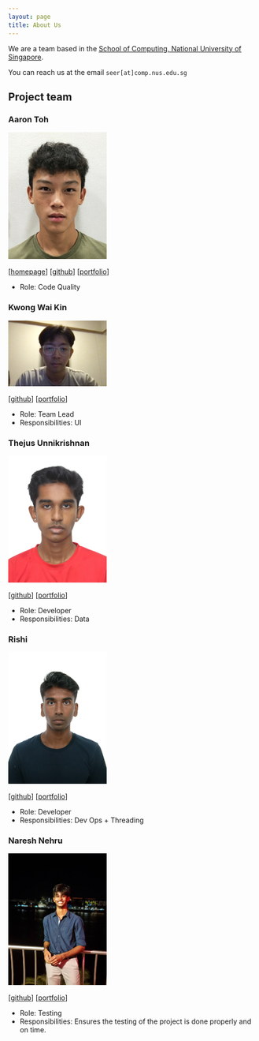 ```yaml
---
layout: page
title: About Us
---
```


We are a team based in the [School of Computing, National University of Singapore](https://www.comp.nus.edu.sg).

You can reach us at the email `seer[at]comp.nus.edu.sg`

## Project team

### Aaron Toh

<img src="images/aarontoh.png" width="200px">

[[homepage](http://www.comp.nus.edu.sg/~damithch)]
[[github](https://github.com/aarontoh)]
[[portfolio](team/johndoe.md)]

* Role: Code Quality

### Kwong Wai Kin

<img src="images/makis4n.png" width="200px">

[[github](http://github.com/makis4n)]
[[portfolio](team/johndoe.md)]

* Role: Team Lead
* Responsibilities: UI

### Thejus Unnikrishnan

<img src="images/thejus03.png" width="200px">

[[github](http://github.com/thejus03)] [[portfolio](team/johndoe.md)]

* Role: Developer
* Responsibilities: Data

### Rishi

<img src="images/rihiz.png" width="200px">

[[github](http://github.com/Rihiz)]
[[portfolio](team/johndoe.md)]

* Role: Developer
* Responsibilities: Dev Ops + Threading

### Naresh Nehru

<img src="images/naresh2478.png" width="200px">

[[github](http://github.com/naresh2478)]
[[portfolio](team/johndoe.md)]

* Role: Testing
* Responsibilities: Ensures the testing of the project is done properly and on time.
